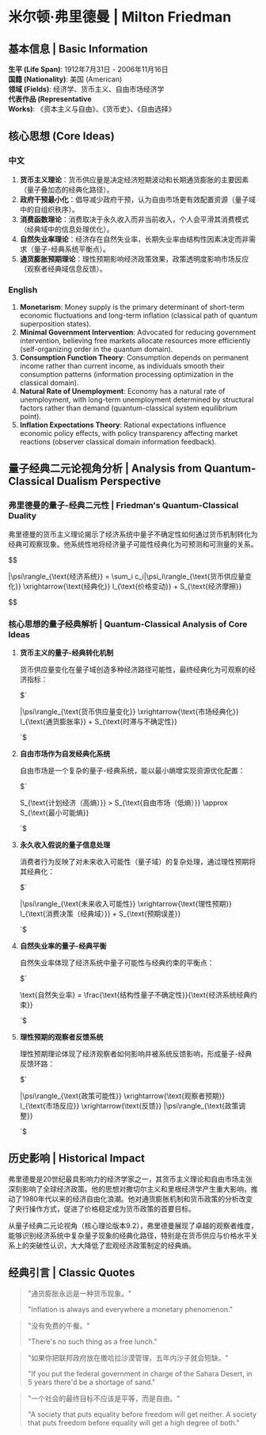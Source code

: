 # 米尔顿·弗里德曼 | Milton Friedman

## 基本信息 | Basic Information

**生平 (Life Span)**: 1912年7月31日 - 2006年11月16日  
**国籍 (Nationality)**: 美国 (American)  
**领域 (Fields)**: 经济学、货币主义、自由市场经济学  
**代表作品 (Representative Works)**: 《资本主义与自由》、《货币史》、《自由选择》

## 核心思想 (Core Ideas)

### 中文
1. **货币主义理论**：货币供应量是决定经济短期波动和长期通货膨胀的主要因素（量子叠加态的经典化路径）。
2. **政府干预最小化**：倡导减少政府干预，认为自由市场更有效配置资源（量子域中的自组织秩序）。
3. **消费函数理论**：消费取决于永久收入而非当前收入，个人会平滑其消费模式（经典域中的信息处理优化）。
4. **自然失业率理论**：经济存在自然失业率，长期失业率由结构性因素决定而非需求（量子-经典系统平衡点）。
5. **通货膨胀预期理论**：理性预期影响经济政策效果，政策透明度影响市场反应（观察者经典域信息反馈）。

### English
1. **Monetarism**: Money supply is the primary determinant of short-term economic fluctuations and long-term inflation (classical path of quantum superposition states).
2. **Minimal Government Intervention**: Advocated for reducing government intervention, believing free markets allocate resources more efficiently (self-organizing order in the quantum domain).
3. **Consumption Function Theory**: Consumption depends on permanent income rather than current income, as individuals smooth their consumption patterns (information processing optimization in the classical domain).
4. **Natural Rate of Unemployment**: Economy has a natural rate of unemployment, with long-term unemployment determined by structural factors rather than demand (quantum-classical system equilibrium point).
5. **Inflation Expectations Theory**: Rational expectations influence economic policy effects, with policy transparency affecting market reactions (observer classical domain information feedback).

## 量子经典二元论视角分析 | Analysis from Quantum-Classical Dualism Perspective

### 弗里德曼的量子-经典二元性 | Friedman's Quantum-Classical Duality

弗里德曼的货币主义理论揭示了经济系统中量子不确定性如何通过货币机制转化为经典可观察现象。他系统性地将经济量子可能性经典化为可预测和可测量的关系。

$$

|\psi\rangle_{\text{经济系统}} = \sum_i c_i|\psi_i\rangle_{\text{货币供应量变化}} \xrightarrow{\text{经典化}} I_{\text{价格变动}} + S_{\text{经济摩擦}}

$$

### 核心思想的量子经典解析 | Quantum-Classical Analysis of Core Ideas

1. **货币主义的量子-经典转化机制**

   货币供应量变化在量子域创造多种经济路径可能性，最终经典化为可观察的经济指标：

   $`
   
   |\psi\rangle_{\text{货币供应量变化}} \xrightarrow{\text{市场经典化}} I_{\text{通货膨胀率}} + S_{\text{时滞与不确定性}}
   
   `$

2. **自由市场作为自发经典化系统**

   自由市场是一个复杂的量子-经典系统，能以最小熵增实现资源优化配置：

   $`
   
   S_{\text{计划经济（高熵）}} > S_{\text{自由市场（低熵）}} \approx S_{\text{最小可能熵}}
   
   `$

3. **永久收入假说的量子信息处理**

   消费者行为反映了对未来收入可能性（量子域）的复杂处理，通过理性预期将其经典化：

   $`
   
   |\psi\rangle_{\text{未来收入可能性}} \xrightarrow{\text{理性预期}} I_{\text{消费决策（经典域）}} + S_{\text{预期误差}}
   
   `$

4. **自然失业率的量子-经典平衡**

   自然失业率体现了经济系统中量子可能性与经典约束的平衡点：

   $`
   
   \text{自然失业率} = \frac{\text{结构性量子不确定性}}{\text{经济系统经典约束}}
   
   `$

5. **理性预期的观察者反馈系统**

   理性预期理论体现了经济观察者如何影响并被系统反馈影响，形成量子-经典反馈环路：

   $`
   
   |\psi\rangle_{\text{政策可能性}} \xrightarrow{\text{观察者预期}} I_{\text{市场反应}} \xrightarrow{\text{反馈}} |\psi\rangle_{\text{政策调整}}
   
   `$

## 历史影响 | Historical Impact

弗里德曼是20世纪最具影响力的经济学家之一，其货币主义理论和自由市场主张深刻影响了全球经济政策。他的思想对撒切尔主义和里根经济学产生重大影响，推动了1980年代以来的经济自由化浪潮。他对通货膨胀机制和货币政策的分析改变了央行操作方式，促进了价格稳定成为货币政策的首要目标。

从量子经典二元论视角（核心理论版本9.2），弗里德曼展现了卓越的观察者维度，能够识别经济系统中复杂量子现象的经典化路径，特别是在货币供应与价格水平关系上的突破性认识，大大降低了宏观经济政策制定的经典熵。

## 经典引言 | Classic Quotes

> "通货膨胀永远是一种货币现象。"
> 
> "Inflation is always and everywhere a monetary phenomenon."

> "没有免费的午餐。"
> 
> "There's no such thing as a free lunch."

> "如果你把联邦政府放在撒哈拉沙漠管理，五年内沙子就会短缺。"
> 
> "If you put the federal government in charge of the Sahara Desert, in 5 years there'd be a shortage of sand."

> "一个社会的最终目标不应该是平等，而是自由。"
> 
> "A society that puts equality before freedom will get neither. A society that puts freedom before equality will get a high degree of both."
